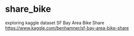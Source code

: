 # share_bike
exploring kaggle dataset SF Bay Area Bike Share
https://www.kaggle.com/benhamner/sf-bay-area-bike-share
